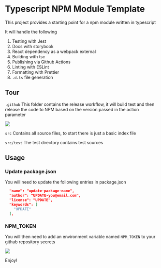 # Typescript NPM Module Template

This project provides a starting point for a npm module written in typescript

It will handle the following

1. Testing with Jest
2. Docs with storybook
3. React dependency as a webpack external
4. Building with tsc
5. Publishing via Github Actions
6. Linting with ESLint
7. Formatting with Prettier
8. `.d.ts` file generation

## Tour

`.github`
This folder contains the release workflow, it will build test and then release the code to NPM based on the version passed in the action parameter

![](https://i.imgur.com/ECHoBAf.gif)

`src`
Contains all source files, to start there is just a basic index file

`src/test`
The test directory contains test sources

## Usage

### Update package.json

You will need to update the following entries in package.json

```json
  "name": "update-package-name",
  "author": "UPDATE-you@email.com",
  "license": "UPDATE",
  "keywords": [
    "UPDATE"
  ],
```
### NPM_TOKEN

You will then need to add an environment variable named `NPM_TOKEN` to your github repository secrets


![](https://i.imgur.com/MyyGhbv.png)

Enjoy!